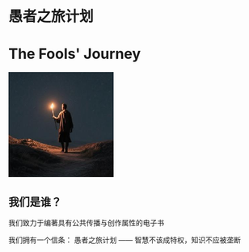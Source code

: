 # 愚者之旅计划
# The Fools' Journey

![](./logo.png)  

## 我们是谁？  

我们致力于编著具有公共传播与创作属性的电子书  

我们拥有一个信条：  愚者之旅计划 —— 智慧不该成特权，知识不应被垄断
